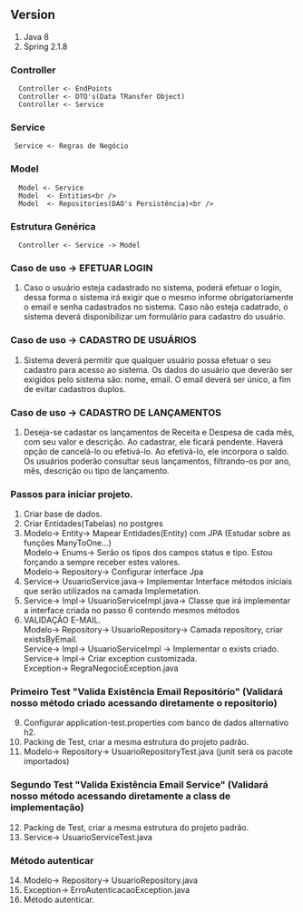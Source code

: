 ## Version
1. Java 8
2. Spring 2.1.8

### Controller 
      Controller <- EndPoints
      Controller <- DTO's(Data TRansfer Object)
      Controller <- Service

### Service 
     Service <- Regras de Negócio

### Model 
      Model <- Service
      Model  <- Entities<br />
      Model  <- Repositories(DAO's Persistência)<br />

### Estrutura Genérica 
      Controller <- Service -> Model

### Caso de uso -> EFETUAR LOGIN
1. Caso o usuário esteja cadastrado no sistema, poderá efetuar o login, dessa forma o sistema irá exigir que o mesmo informe obrigatoriamente o email e senha cadastrados no sistema. Caso não esteja cadatrado, o sistema deverá disponibilizar um formulário para cadastro do usuário.

### Caso de uso -> CADASTRO DE USUÁRIOS
1. Sistema deverá permitir que qualquer usuário possa efetuar o seu cadastro para acesso ao sistema. Os dados do usuário que deverão ser exigidos pelo sistema são: nome, email. O email deverá ser único, a fim de evitar cadastros duplos.

### Caso de uso -> CADASTRO DE LANÇAMENTOS
1. Deseja-se cadastar os lançamentos de Receita e Despesa de cada mês, com seu valor e descrição. Ao cadastrar, ele ficará pendente. Haverá opção de cancelá-lo ou efetivá-lo. Ao efetivá-lo, ele incorpora o saldo. Os usuários poderão consultar seus lançamentos, filtrando-os por ano, mês, descrição ou tipo de lançamento.

### Passos para iniciar projeto.
1. Criar base de dados.
2. Criar Entidades(Tabelas) no postgres
3. Modelo-> Entity-> Mapear Entidades(Entity) com JPA (Estudar sobre as funções ManyToOne...)<br />
   Modelo-> Enums-> Serão os tipos dos campos status e tipo. Estou forçando a sempre receber estes valores.<br />
   Modelo-> Repository-> Configurar interface Jpa<br />
6. Service-> UsuarioService.java-> Implementar Interface métodos iniciais que serão utilizados na camada Implemetation.
7. Service-> Impl-> UsuarioServiceImpl.java-> Classe que irá implementar a interface criada no passo 6 contendo mesmos métodos
8. VALIDAÇÃO E-MAIL. <br />
   Modelo-> Repository-> UsuarioRepository-> Camada repository, criar existsByEmail.<br />
   Service-> Impl-> UsuarioServiceImpl -> Implementar o exists criado.<br />
   Service-> Impl-> Criar exception customizada.<br />
   Exception-> RegraNegocioException.java<br />

### Primeiro Test "Valida Existência Email Repositório" (Validará nosso método criado acessando diretamente o repositorio)
9. Configurar application-test.properties com banco de dados alternativo h2.
10. Packing de Test, criar a mesma estrutura do projeto padrão. 
11. Modelo-> Repository-> UsuarioRepositoryTest.java (junit será os pacote importados)

### Segundo Test "Valida Existência Email Service" (Validará nosso método acessando diretamente a class de implementação)
12. Packing de Test, criar a mesma estrutura do projeto padrão.
13. Service-> UsuarioServiceTest.java

### Método autenticar
14. Modelo-> Repository-> UsuarioRepository.java
15. Exception-> ErroAutenticacaoException.java
16. Método autenticar.
